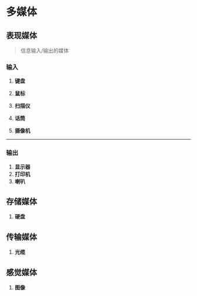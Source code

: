 # 多媒体

## 表现媒体

> 信息输入/输出的媒体

### 输入

1. **键盘**

2. **鼠标**

3. **扫描仪**

4. **话筒**

5. **摄像机**

---

### 输出

1. **显示器**
2. **打印机**
3. **喇叭**

## 存储媒体

1. **硬盘**

## 传输媒体

1. **光缆**

## 感觉媒体

1. **图像**





